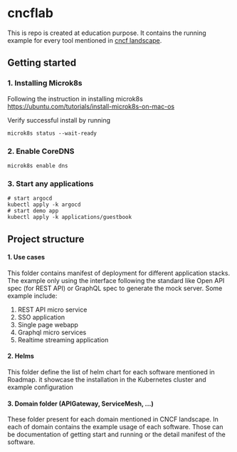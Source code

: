 # cncflab

This is repo is created at education purpose. It contains the running example for every tool mentioned in [cncf landscape](https://landscape.cncf.io/guide#orchestration-management--api-gateway). 

## Getting started

### 1. Installing Microk8s

Following the instruction in installing microk8s
https://ubuntu.com/tutorials/install-microk8s-on-mac-os


Verify successful install by running

```shell
microk8s status --wait-ready
```

### 2. Enable CoreDNS

```shell
microk8s enable dns
```

### 3. Start any applications

```shell
# start argocd
kubectl apply -k argocd
# start demo app
kubectl apply -k applications/guestbook
```
## Project structure

#### 1. Use cases

This folder contains manifest of deployment for different application stacks. The example only using the interface following the standard like Open API spec (for REST API) or GraphQL spec to generate the mock server.
Some example include:
1. REST API micro service
2. SSO application
3. Single page webapp
4. Graphql micro services
5. Realtime streaming application


#### 2. Helms

This folder define the list of helm chart for each software mentioned in Roadmap. it showcase the installation in the Kubernetes cluster and example configuration

#### 3. Domain folder (APIGateway, ServiceMesh, ...)

These folder present for each domain mentioned in CNCF landscape. In each of domain contains the example usage of each software. Those can be documentation of getting start and running or the detail manifest of the software.